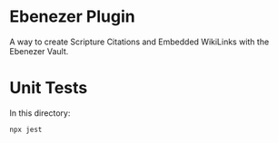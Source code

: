 # Ebenezer Plugin
A way to create Scripture Citations and Embedded WikiLinks with the Ebenezer Vault. 

# Unit Tests
In this directory:
```
npx jest
```